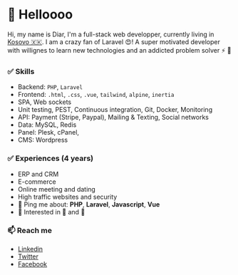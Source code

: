 # 👋 Helloooo

Hi, my name is Diar, I'm a full-stack web developper, currently living in [Kosovo 🇽🇰](https://www.google.com/maps/place/Mitrovica/@42.8778195,20.8552439,14z/data=!3m1!4b1!4m5!3m4!1s0x135345063679ba21:0xc24c0fe075e868e2!8m2!3d42.8913909!4d20.8659995). I am a crazy fan of Laravel :heart_eyes:! A super motivated developer with willignes to learn new technologies and an addicted problem solver :zap: :pill:

### ✅ Skills
- Backend: `PHP`, `Laravel`
- Frontend: `.html`, `.css`, `.vue`, `tailwind`, `alpine`, `inertia`
- SPA, Web sockets
- Unit testing, PEST, Continuous integration, Git, Docker, Monitoring
- API: Payment (Stripe, Paypal), Mailing & Texting, Social networks
- Data: MySQL, Redis
- Panel: Plesk, cPanel,
- CMS: Wordpress

### ✅ Experiences (4 years)
- ERP and CRM
- E-commerce
- Online meeting and dating
- High traffic websites and security
- 💬 Ping me about: **PHP**, **Laravel**, **Javascript**, **Vue**
- 👀 Interested in 📖 and 🎣

### 📫 Reach me
- [Linkedin](https://www.linkedin.com/in/diar-%C3%A7oroviqi/)
- [Twitter](https://twitter.com/DiarQoroviqi)
- [Facebook](https://www.facebook.com/DiarQoroviqi)

<!---
DiarQoroviqi/DiarQoroviqi is a ✨ special ✨ repository because its `README.md` (this file) appears on your GitHub profile.
You can click the Preview link to take a look at your changes.
--->
